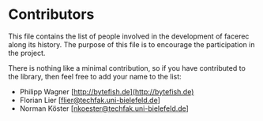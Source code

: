# Contributors #

This file contains the list of people involved in the development
of facerec along its history. The purpose of this file is to 
encourage the participation in the project.

There is nothing like a minimal contribution, so if you have 
contributed to the library, then feel free to add your 
name to the list:

* Philipp Wagner [http://bytefish.de](http://bytefish.de)
* Florian Lier [flier@techfak.uni-bielefeld.de]
* Norman Köster [nkoester@techfak.uni-bielefeld.de]